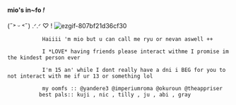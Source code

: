 #### mio's in~fo *!*

(˶˃ ᵕ ˂˶) .ᐟ.ᐟ  ♡ !
![ezgif-807bf21d36cf30](https://github.com/user-attachments/assets/02545cec-3f2a-4d2b-ba79-ab716fa21dd4)


               Haiiii 'm mio but u can call me ryu or nevan aswell ++

               I *LOVE* having friends please interact withme I promise im the kindest person ever
               
               I'm 15 an' while I dont really have a dni i BEG for you to not interact with me if ur 13 or something lol 

               my oomfs :: @yandere3 @imperiumroma @okuroun @theappriser 
              best pals:: kuji , nic , tilly , ju , abi , gray 
